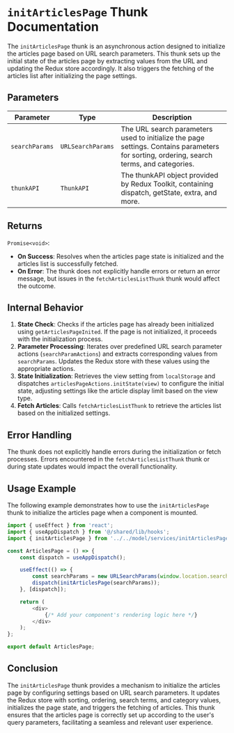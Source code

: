 # `initArticlesPage` Thunk Documentation

The `initArticlesPage` thunk is an asynchronous action designed to initialize the articles page based on URL search parameters. This thunk sets up the initial state of the articles page by extracting values from the URL and updating the Redux store accordingly. It also triggers the fetching of the articles list after initializing the page settings.

## Parameters

| Parameter         | Type                  | Description                                                                                       |
|-------------------|-----------------------|---------------------------------------------------------------------------------------------------|
| `searchParams`    | `URLSearchParams`     | The URL search parameters used to initialize the page settings. Contains parameters for sorting, ordering, search terms, and categories. |
| `thunkAPI`        | `ThunkAPI`            | The thunkAPI object provided by Redux Toolkit, containing dispatch, getState, extra, and more.    |

## Returns

`Promise<void>`:
- **On Success**: Resolves when the articles page state is initialized and the articles list is successfully fetched.
- **On Error**: The thunk does not explicitly handle errors or return an error message, but issues in the `fetchArticlesListThunk` thunk would affect the outcome.

## Internal Behavior

1. **State Check**: Checks if the articles page has already been initialized using `getArticlesPageInited`. If the page is not initialized, it proceeds with the initialization process.
2. **Parameter Processing**: Iterates over predefined URL search parameter actions (`searchParamActions`) and extracts corresponding values from `searchParams`. Updates the Redux store with these values using the appropriate actions.
3. **State Initialization**:  Retrieves the view setting from `localStorage` and dispatches `articlesPageActions.initState(view)` to configure the initial state, adjusting settings like the article display limit based on the view type.
4. **Fetch Articles**: Calls `fetchArticlesListThunk` to retrieve the articles list based on the initialized settings.

## Error Handling

The thunk does not explicitly handle errors during the initialization or fetch processes. Errors encountered in the `fetchArticlesListThunk` thunk or during state updates would impact the overall functionality.

## Usage Example

The following example demonstrates how to use the `initArticlesPage` thunk to initialize the articles page when a component is mounted.

```typescript jsx
import { useEffect } from 'react';
import { useAppDispatch } from '@/shared/lib/hooks';
import { initArticlesPage } from '../../model/services/initArticlesPage/initArticlesPage';

const ArticlesPage = () => {
    const dispatch = useAppDispatch();

    useEffect(() => {
        const searchParams = new URLSearchParams(window.location.search);
        dispatch(initArticlesPage(searchParams));
    }, [dispatch]);

    return (
        <div>
            {/* Add your component's rendering logic here */}
        </div>
    );
};

export default ArticlesPage;
```
## Conclusion 
The `initArticlesPage` thunk provides a mechanism to initialize the articles page by configuring settings based on URL search parameters. It updates the Redux store with sorting, ordering, search terms, and category values, initializes the page state, and triggers the fetching of articles. This thunk ensures that the articles page is correctly set up according to the user's query parameters, facilitating a seamless and relevant user experience.
